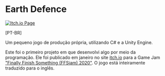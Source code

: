 # Earth Defence

[![Itch.io Page](https://img.shields.io/badge/Itch.io%20Page-DF546B?style=for-the-badge&logo=None&logoColor=white)](https://mattalmeida.itch.io/earth-defence)

[PT-BR]

Um pequeno jogo de produção própria, utilizando C# e a Unity Engine.

Este foi o primeiro projeto em que desenvolvi algo por meio da programação. Ele foi publicado em janeiro no site [itch.io](https://mattalmeida.itch.io/earth-defence) para a Game Jam ["Finally Finish Something (FFSjam) 2020"](https://itch.io/jam/finally-finish-something-2020/rate/537556). O jogo está inteiramente traduzido para o inglês.
